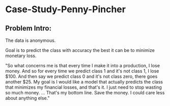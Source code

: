 # Case-Study-Penny-Pincher

## Problem Intro:
The data is anonymous.

Goal is to predict the class with accuracy the best it can be to minimize monetary loss.

"So what concerns me is that every time I make it into a production, I lose money. And so for every time we predict class 1 and it's not class 1, I lose $100. And then say we predict class 0 and it's not class zero, there goes another $25. My goal is I would like a model that actually predicts the class that minimizes my financial losses, and that's it. I just need to stop wasting so much money. ... That's my bottom line. Save the money. I could care less about anything else."
